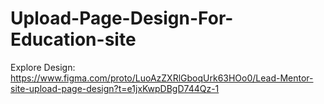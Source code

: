 # Upload-Page-Design-For-Education-site

Explore Design: https://www.figma.com/proto/LuoAzZXRlGboqUrk63HOo0/Lead-Mentor-site-upload-page-design?t=e1jxKwpDBgD744Qz-1

